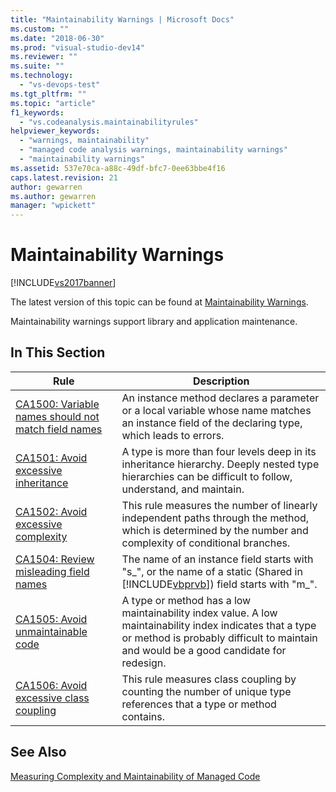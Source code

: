 ```yaml
---
title: "Maintainability Warnings | Microsoft Docs"
ms.custom: ""
ms.date: "2018-06-30"
ms.prod: "visual-studio-dev14"
ms.reviewer: ""
ms.suite: ""
ms.technology: 
  - "vs-devops-test"
ms.tgt_pltfrm: ""
ms.topic: "article"
f1_keywords: 
  - "vs.codeanalysis.maintainabilityrules"
helpviewer_keywords: 
  - "warnings, maintainability"
  - "managed code analysis warnings, maintainability warnings"
  - "maintainability warnings"
ms.assetid: 537e70ca-a88c-49df-bfc7-0ee63bbe4f16
caps.latest.revision: 21
author: gewarren
ms.author: gewarren
manager: "wpickett"
---
```

# Maintainability Warnings
[!INCLUDE[vs2017banner](../includes/vs2017banner.md)]

The latest version of this topic can be found at [Maintainability Warnings](https://docs.microsoft.com/visualstudio/code-quality/maintainability-warnings).  
  
Maintainability warnings support library and application maintenance.  
  
## In This Section  
  
|Rule|Description|  
|----------|-----------------|  
|[CA1500: Variable names should not match field names](../code-quality/ca1500-variable-names-should-not-match-field-names.md)|An instance method declares a parameter or a local variable whose name matches an instance field of the declaring type, which leads to errors.|  
|[CA1501: Avoid excessive inheritance](../code-quality/ca1501-avoid-excessive-inheritance.md)|A type is more than four levels deep in its inheritance hierarchy. Deeply nested type hierarchies can be difficult to follow, understand, and maintain.|  
|[CA1502: Avoid excessive complexity](../code-quality/ca1502-avoid-excessive-complexity.md)|This rule measures the number of linearly independent paths through the method, which is determined by the number and complexity of conditional branches.|  
|[CA1504: Review misleading field names](../code-quality/ca1504-review-misleading-field-names.md)|The name of an instance field starts with "s_", or the name of a static (Shared in [!INCLUDE[vbprvb](../includes/vbprvb-md.md)]) field starts with "m_".|  
|[CA1505: Avoid unmaintainable code](../code-quality/ca1505-avoid-unmaintainable-code.md)|A type or method has a low maintainability index value. A low maintainability index indicates that a type or method is probably difficult to maintain and would be a good candidate for redesign.|  
|[CA1506: Avoid excessive class coupling](../code-quality/ca1506-avoid-excessive-class-coupling.md)|This rule measures class coupling by counting the number of unique type references that a type or method contains.|  
  
## See Also  
 [Measuring Complexity and Maintainability of Managed Code](../code-quality/measuring-complexity-and-maintainability-of-managed-code.md)



